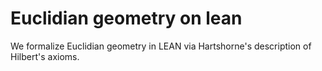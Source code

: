 # Euclidian geometry on lean
We formalize Euclidian geometry in LEAN via Hartshorne's description of Hilbert's axioms. 
